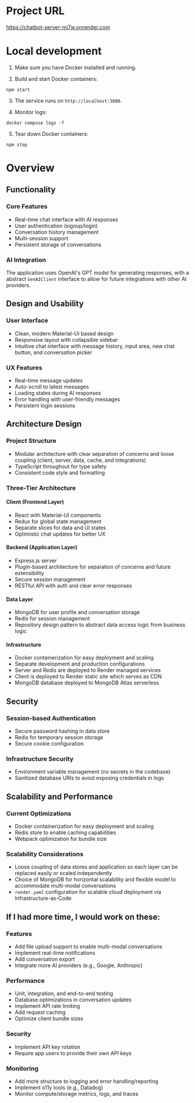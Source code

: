 # Project URL

https://chatbot-server-mi7w.onrender.com

# Local development

1. Make sure you have Docker installed and running.

2. Build and start Docker containers:

```
npm start
```

3. The service runs on `http://localhost:3000`.

4. Monitor logs:

```
docker compose logs -f
```

5. Tear down Docker containers:

```
npm stop
```

# Overview

## Functionality

### Core Features

- Real-time chat interface with AI responses
- User authentication (signup/login)
- Conversation history management
- Multi-session support
- Persistent storage of conversations

### AI Integration

The application uses OpenAI's GPT model for generating responses, with a abstract `GenAIClient` interface to allow for future integrations with other AI providers.

## Design and Usability

### User Interface

- Clean, modern Material-UI based design
- Responsive layout with collapsible sidebar
- Intuitive chat interface with message history, input area, new chat button, and conversation picker

### UX Features

- Real-time message updates
- Auto-scroll to latest messages
- Loading states during AI responses
- Error handling with user-friendly messages
- Persistent login sessions

## Architecture Design

### Project Structure

- Modular architecture with clear separation of concerns and loose coupling (client, server, data, cache, and integrations)
- TypeScript throughout for type safety
- Consistent code style and formatting

### Three-Tier Architecture

#### Client (Frontend Layer)

- React with Material-UI components
- Redux for global state management
- Separate slices for data and UI states
- Optimistic chat updates for better UX

#### Backend (Application Layer)

- Express.js server
- Plugin-based architecture for separation of concerns and future extensibility
- Secure session management
- RESTful API with auth and clear error responses

#### Data Layer

- MongoDB for user profile and conversation storage
- Redis for session management
- Repository design pattern to abstract data access logic from business logic

#### Infrastructure

- Docker containerization for easy deployment and scaling
- Separate development and production configurations
- Server and Redis are deployed to Render managed services
- Client is deployed to Render static site which serves as CDN
- MongoDB database deployed to MongoDB Atlas serverless

## Security

### Session-based Authentication

- Secure password hashing in data store
- Redis for temporary session storage
- Secure cookie configuration

### Infrastructure Security

- Environment variable management (no secrets in the codebase)
- Sanitized database URIs to avoid exposing credentials in logs

## Scalability and Performance

### Current Optimizations

- Docker containerization for easy deployment and scaling
- Redis store to enable caching capabilities
- Webpack optimization for bundle size

### Scalability Considerations

- Loose coupling of data stores and application so each layer can be replaced easily or scaled independently
- Choice of MongoDB for horizontal scalability and flexible model to accommodate multi-modal conversations
- `render.yaml` configuration for scalable cloud deployment via Infrastructure-as-Code

## If I had more time, I would work on these:

### Features

- Add file upload support to enable multi-modal conversations
- Implement real-time notifications
- Add conversation export
- Integrate more AI providers (e.g., Google, Anthropic)

### Performance

- Unit, integration, and end-to-end testing
- Database optimizations in conversation updates
- Implement API rate limiting
- Add request caching
- Optimize client bundle sizes

### Security

- Implement API key rotation
- Require app users to provide their own API keys

### Monitoring

- Add more structure to logging and error handling/reporting
- Implement o11y tools (e.g., Datadog)
- Monitor compute/storage metrics, logs, and traces
